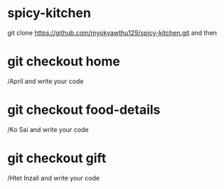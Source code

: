 # spicy-kitchen

git clone https://github.com/myokyawthu129/spicy-kitchen.git
and then

# git checkout home 
/April
and write your code 

# git checkout food-details 
/Ko Sai
and write your code

# git checkout gift 
/Htet Inzali
and write your code
